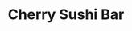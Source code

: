 ---
layout: place
title: Cherry Sushi Bar
permalink: /south-carolina/lake-wylie/cherry-sushi-bar.html
stateAbbr: SC
stateName: South Carolina
cityName: Lake Wylie
seo:
  type: restaurant
  links: https://cherrysushiandhibachi.com/
place_id: ChIJcRsLGnqNVogRto5mQt2f8Ro
photos:
  - name: >-
      places/ChIJcRsLGnqNVogRto5mQt2f8Ro/photos/AeeoHcJVtk3KzwSKzjuXRKfrNeL-wTG-RRejHqEQnM-1nJsApPT0wDi_bg3p4pu8shRmNDSm1S34hsOU6V3-rvW1oGu8nUL9N_PdqIq3mb86flxewiBbf4Qrn0opSbUKs0EKFoUsortBGScDYMUGnh536lfyu7YzefTCgLkFBJhoVpJytbKgkwjyarRcZa0JbSon6v8uToAKwE5gf204hFf9UtWqW3Ix9g9aeOU0-lrJ3Z9tFOLykQSYVZFh6MK-Wx5eSWnZFo6LjN9fhprbR5oxVXaN2LUEdumsWhtVGKl8eFSOMyDSY0wKT94S9075ln9yQSPRcsufMYgaDcvJTsUmRMxUlWMOzZ6BCBDorjpnQYhrJ7PHPKquONvXDP5LHwO1K02ybWAC1tbDPtu1BKrm4mhPNKfaOe54ZO0TV2Y4N11EzcQ
    widthPx: 4800
    heightPx: 2700
    authorAttributions:
      - displayName: roxanne casey
        uri: https://maps.google.com/maps/contrib/105213832403030888316
        photoUri: >-
          https://lh3.googleusercontent.com/a/ACg8ocIGlawRurPCOHRBAI4hCmMFlzcJ9f7y2Q0cXXa1T3uqEYt_Jg=s100-p-k-no-mo
    flagContentUri: >-
      https://www.google.com/local/imagery/report/?cb_client=maps_api_places.places_api&image_key=!1e10!2sCIHM0ogKEICAgICktJSIuwE&hl=en-US
    googleMapsUri: >-
      https://www.google.com/maps/place//data=!3m4!1e2!3m2!1sCIHM0ogKEICAgICktJSIuwE!2e10!4m2!3m1!1s0x88568d7a1a0b1b71:0x1af19fdd42668eb6
  - name: >-
      places/ChIJcRsLGnqNVogRto5mQt2f8Ro/photos/AeeoHcI6tGx5wkk1WseeDQwkBcVopUacbLVzNpwWIvOwATPPtD6iOLaLxfo4DK3HqaLtFo2ym4i7it-LdVpK6EK4gt7G_2sd83eHGewTc4TorM_gIXoo3-N5j7bgrE7ZSK28Lb4x6gXRjlyEYHv82yV8O7Hh15YdvJAn1HvN0J2oxeTuRkPVspCpF00u70J6idf2oAGyP5lDu5C6AoMJRpwIgAj52nzewy5ligePJKLOUYdDmAUFG97zRVNCdGKNIO1k88CktP1K05F4i44NnkYAJzfhj2kSjM7yZ66bsuZ-mThZmuwiGyAQQxQH-xkcKQiiWwQf4al60k2hQca4-ndmrt4v-X5jMZ9uZ5XWhqS58K0pDjsu9nHtoymnKI4r_21stoy7mx57TAhhqSK5XUf8jbL6tiEthjkhHj-SpZ2ia4zjfQ_j-JwCMAjf3hNiPSpA
    widthPx: 2992
    heightPx: 2549
    authorAttributions:
      - displayName: tonya adair
        uri: https://maps.google.com/maps/contrib/105518665682401044817
        photoUri: >-
          https://lh3.googleusercontent.com/a/ACg8ocIEYADzIsoOHIw9UiQO_QLoR3wt9nBfZwXUXrm7p-gEqzuh7Q=s100-p-k-no-mo
    flagContentUri: >-
      https://www.google.com/local/imagery/report/?cb_client=maps_api_places.places_api&image_key=!1e10!2sCIABIhADycKzeiebUWfr0VkAAL_K&hl=en-US
    googleMapsUri: >-
      https://www.google.com/maps/place//data=!3m4!1e2!3m2!1sCIABIhADycKzeiebUWfr0VkAAL_K!2e10!4m2!3m1!1s0x88568d7a1a0b1b71:0x1af19fdd42668eb6
  - name: >-
      places/ChIJcRsLGnqNVogRto5mQt2f8Ro/photos/AeeoHcLhu3g88fZ5xuXtWssoYyJy2OOZZgqKOxDr-os-xWJz0qdMceOIr9WhsyC8yIrbHSzE5Qhgm_gqiviGPE0LaGVCNOh85yDocD9yWzecgOGoTjGdi5tJo1ekMTE7pyaTuRfqe2Uulzo9ob8h8eGmQe3XmAFt_5I_epaDg5dU8QzXs_dntezvEs4Q4twJTXZQMl83cAtKJI_3pk3GMVdiArXF8ClMZKQMq8rmn8FJ57EzCX3dZQ2OLrnlmdgxOQJX_L78DBsPIAPjTgkBWGDZo3XdTT4GRNkFSTZjUwAapeMIDoZiA-GthAdrpdCVtLfCDsn37l1jqJrru93JCcpUK_rdAf6iCHcedZDT0aPQDvKxcbug_UMlpereS5DiILL671ymNrrNdhL7RoLxURy4oNQttzlppFDOlnsnOP4ZUUC_uNH3
    widthPx: 3960
    heightPx: 2786
    authorAttributions:
      - displayName: tonya adair
        uri: https://maps.google.com/maps/contrib/105518665682401044817
        photoUri: >-
          https://lh3.googleusercontent.com/a/ACg8ocIEYADzIsoOHIw9UiQO_QLoR3wt9nBfZwXUXrm7p-gEqzuh7Q=s100-p-k-no-mo
    flagContentUri: >-
      https://www.google.com/local/imagery/report/?cb_client=maps_api_places.places_api&image_key=!1e10!2sCIHM0ogKEICAgID71_62hgE&hl=en-US
    googleMapsUri: >-
      https://www.google.com/maps/place//data=!3m4!1e2!3m2!1sCIHM0ogKEICAgID71_62hgE!2e10!4m2!3m1!1s0x88568d7a1a0b1b71:0x1af19fdd42668eb6
  - name: >-
      places/ChIJcRsLGnqNVogRto5mQt2f8Ro/photos/AeeoHcLeOHOweb62EBCyThLgwRPcg8wtQjyb0rEPxWTVbAyrslq7B9Xflm-6gyNA5AigdDdOh_6tjlHXdRbNnw8x7GmqG3JyXrX4Q9bH3J0PvTOVvILXjM64JPvzRZud1RPmPJiKyP0VUTpZ1gHQP8foLowBaEaIwBpnyfQijEmd4f8SLS41SKciHxv3gdQsbR-d-Ctf9Do6nkht_heHjjXJdvU39cNQhMeHhqBsHeKJmkoK1H8BHQ4dLCvGsnwQc2kF7cR38ddmwdOy7MlUz8othiSie1umWdN2MGnUaHgFovv0N_7oRI6hGyc-hD464INacrqOWfgXVJaOTTWQ1MxJeQUmrED1vEiyAB1eY3cNZvOWJpOsGr1kpYSeZD8DzQMQtLLgFJBsHO8X7JTTtlhlOG5KgVOlXURLBtUHzxS6S4r-5oOs
    widthPx: 4000
    heightPx: 3000
    authorAttributions:
      - displayName: Irina Fridman
        uri: https://maps.google.com/maps/contrib/102874535096661178314
        photoUri: >-
          https://lh3.googleusercontent.com/a-/ALV-UjX7NCdvfRgtvCUc98hO8-WCyJQtHMXNy0t0Lvc6EDoRu8o6iNc9=s100-p-k-no-mo
    flagContentUri: >-
      https://www.google.com/local/imagery/report/?cb_client=maps_api_places.places_api&image_key=!1e10!2sCIHM0ogKEICAgIDRy4fF0wE&hl=en-US
    googleMapsUri: >-
      https://www.google.com/maps/place//data=!3m4!1e2!3m2!1sCIHM0ogKEICAgIDRy4fF0wE!2e10!4m2!3m1!1s0x88568d7a1a0b1b71:0x1af19fdd42668eb6
  - name: >-
      places/ChIJcRsLGnqNVogRto5mQt2f8Ro/photos/AeeoHcKlkefE1iL6xfRcnDbT7TfDH_nemfSuycQDYH1THBMywtrSVzYINncNVPsxocHxQGETpUVYW91bDM9URGVl750mnUU5PED064lj4TUjkGiZ4JiqC2Cw18706DarDCxeRo0cZxHvIDMjXo8bUnjnn65k0Y5jg_sKcVCY_WFD1vcmLaY9GSK4GHTWRPJDDf5oQYgDgnvv__E9OGMTx8Xj5GpmGIj1V0_ctoKuCU0eNNGYRFlS7gBD8bkCTbUpah5uStqEM0E2fLtNDTNHmLuFPDlAYtBT3drqeG1AsH-BUsXfR7WJnLRrLYcjZtQY72GRBooKAoXgDu47XoWjYmnJ3NodUAApWpvlXGDPP2zuIvQmZRqZVkAUhk7muRT03ITv3RmcHQvOyMpUM_M5LiaQGKYC_4RQZ108DWEunQy9FdI5cw
    widthPx: 3969
    heightPx: 2089
    authorAttributions:
      - displayName: tonya adair
        uri: https://maps.google.com/maps/contrib/105518665682401044817
        photoUri: >-
          https://lh3.googleusercontent.com/a/ACg8ocIEYADzIsoOHIw9UiQO_QLoR3wt9nBfZwXUXrm7p-gEqzuh7Q=s100-p-k-no-mo
    flagContentUri: >-
      https://www.google.com/local/imagery/report/?cb_client=maps_api_places.places_api&image_key=!1e10!2sCIHM0ogKEICAgIDjyJiBDg&hl=en-US
    googleMapsUri: >-
      https://www.google.com/maps/place//data=!3m4!1e2!3m2!1sCIHM0ogKEICAgIDjyJiBDg!2e10!4m2!3m1!1s0x88568d7a1a0b1b71:0x1af19fdd42668eb6
  - name: >-
      places/ChIJcRsLGnqNVogRto5mQt2f8Ro/photos/AeeoHcL3CuZD3xOJX1CJ0jjaMzM2TOeN4Bc-w1uwrpU2vtViKAaZScie3O6cUuyo-TWRnRD0_JmSfo6kYI3xkseBUHKp8CWoKAVx-XWe-560xoY5I1GVr1GD2xhitZ8txrZSc2yOcRByGBUknN9L6Cb8MQKRJBCPuuVHqp3c2Tlsi2eD3SAruPCLKuTUBH37YC4Af2_zrJbNuD7Eml2ECh949PnXpfhhhdXJIUH3_-eSibNRk9heaIX2Vf-YnZZjDW9PYyE7MTqgqi292EOJOayGpFeNZBXgdnTLiLFWPfDa0KnySsU563kUtjEo-pV9nQWKC9KhvZRz2AG6-xa4fSZwKHycfynf10laiqRQ74-2G31IyPtiNqHENszE2L4F5vWI4JQCTAcuLMa1pyALAsMuGArUN5A4fTazwzNIwrx3hVEvtw
    widthPx: 2992
    heightPx: 2992
    authorAttributions:
      - displayName: tonya adair
        uri: https://maps.google.com/maps/contrib/105518665682401044817
        photoUri: >-
          https://lh3.googleusercontent.com/a/ACg8ocIEYADzIsoOHIw9UiQO_QLoR3wt9nBfZwXUXrm7p-gEqzuh7Q=s100-p-k-no-mo
    flagContentUri: >-
      https://www.google.com/local/imagery/report/?cb_client=maps_api_places.places_api&image_key=!1e10!2sCIHM0ogKEICAgIDv9YecIA&hl=en-US
    googleMapsUri: >-
      https://www.google.com/maps/place//data=!3m4!1e2!3m2!1sCIHM0ogKEICAgIDv9YecIA!2e10!4m2!3m1!1s0x88568d7a1a0b1b71:0x1af19fdd42668eb6
  - name: >-
      places/ChIJcRsLGnqNVogRto5mQt2f8Ro/photos/AeeoHcKmAWozpE85AdQx9I1dXs5CAgyvipkJaELEn9taq74SNP09woMTgeBcPrmbvwvvTDVT8IhEhZqarxTtDNOk4KTL5ogR8Xp6fY_FoW2L3SmLzoBuTuqKBvj8spP2zuHa_JLh-RuFnSXsNtjrY4m6nLtbFuRJbKhu8HDwvCmC5FrHHf1zcgCpbRF7qWPU7avgskd1lCU3KmVv4jr2Nbleo-UWD-wUHHssX_LXqwghg-wJBAndgl2Tyxu0Yb2OIV3ILOEU-bdUW8sOts2yaB84FePBF6aXM4IMHK0iyJ72pf3NDjMXxxiOUzKrnL7TtptvprL0I-EY7nzOP0KkUk-J2_mFHFcZDWAzRVNaCQj6D-QSm_TGiIM73-52o4HSMra-Dm0Yzs7Q09FurRIjvszH13r3zleR5Z7x-M4UqPzu3mxr-Us
    widthPx: 3264
    heightPx: 2448
    authorAttributions:
      - displayName: Tonya Byerley
        uri: https://maps.google.com/maps/contrib/107235300415142983280
        photoUri: >-
          https://lh3.googleusercontent.com/a/ACg8ocIN2oLyIeiUTW7nrB9pTxWOWJg3LUPGiUzC3zoEvbm0Vgx6lw=s100-p-k-no-mo
    flagContentUri: >-
      https://www.google.com/local/imagery/report/?cb_client=maps_api_places.places_api&image_key=!1e10!2sCIHM0ogKEICAgIDy1MTOmQE&hl=en-US
    googleMapsUri: >-
      https://www.google.com/maps/place//data=!3m4!1e2!3m2!1sCIHM0ogKEICAgIDy1MTOmQE!2e10!4m2!3m1!1s0x88568d7a1a0b1b71:0x1af19fdd42668eb6
  - name: >-
      places/ChIJcRsLGnqNVogRto5mQt2f8Ro/photos/AeeoHcK4pOFee-c0kDejBlEDwejKejmtDGCzq1T_Nojh1Jjcudxhs5lV14diyi3RlUyRLQwXndBXLggvjfuJpjSRoMirs76_8KZtPoVFsXYnV1EO1EPIQWesRVWZMssjHiZBHq9USdBLo_8j-Y1bRC8riWtLZnfcE5sTW-y_e223T_80FWTkPqqjYiWYEBlADTjTTkWMQt8z9w8onqv6dfWSil4PZoKhytK2RR70esRU6cSYatXxrsJfrfqNPt0dAzavQmqPVeSGmAWzndv5gg-h9Hlt-pKs95YeBZteV0qymcKg0bJNFgmll5PtS6ohhp-7LvGDPI7Elz-zKanNNcXizAYuKqSe3GAY9K3jNJD_YKpoio3v9RfVJKkvBU7xWtzBWKh4EczL7-qr6x1L2UcaKfOq0VjpLx7LUvuBA2sg7UYHbyrsF2OKqmLTP9nKfip1
    widthPx: 2992
    heightPx: 1778
    authorAttributions:
      - displayName: tonya adair
        uri: https://maps.google.com/maps/contrib/105518665682401044817
        photoUri: >-
          https://lh3.googleusercontent.com/a/ACg8ocIEYADzIsoOHIw9UiQO_QLoR3wt9nBfZwXUXrm7p-gEqzuh7Q=s100-p-k-no-mo
    flagContentUri: >-
      https://www.google.com/local/imagery/report/?cb_client=maps_api_places.places_api&image_key=!1e10!2sCIABIhADycKzeiebUWfr0WAAAeBP&hl=en-US
    googleMapsUri: >-
      https://www.google.com/maps/place//data=!3m4!1e2!3m2!1sCIABIhADycKzeiebUWfr0WAAAeBP!2e10!4m2!3m1!1s0x88568d7a1a0b1b71:0x1af19fdd42668eb6
  - name: >-
      places/ChIJcRsLGnqNVogRto5mQt2f8Ro/photos/AeeoHcJnp8-vVN7mL5a9slWx6cg7DeTPB2j3nZMFNmsinEwg-ILeeW3PQ3iRmQ7IVWTfCAEhkIGiF28BpT9mvd5aljid0FX22DzHJE0EZiu07aOmrjAVkX8BkfyI5wmU11awxmSMhgxvJvcfvBlFRo1Xf6KmLIMy4jyXu2tAENGXL5W3VqvmEyXkSiV7bVAvGeSqvPwhhWStw2neWQuFBRtzIUTrzVIbwbnGrZuzxsg5TXGwU_LpSXJYIwmPBR7vjPXNspPcnyyjtwUS5whWxmdmSg33_ZXGR0jIh6VdqyQ2DLsYpgOg5E_x-ooOKC56cNh_CyiF-05cFYTr8yYnf1GqhoQi26pTLVI98lBFdwEf_siLW8ANhTFqrIXFzunxnXYJWJ4u7GmDl7uejDbxpbdBOXRMHMzLTKORVeY7eHCxd1ea7mo
    widthPx: 3024
    heightPx: 4032
    authorAttributions:
      - displayName: Timothy Bell
        uri: https://maps.google.com/maps/contrib/110326604530388108171
        photoUri: >-
          https://lh3.googleusercontent.com/a/ACg8ocL2fkeXlOHkB6bOom0FmA0yLXMTjYj09NZMsphUMz-kitRD0A=s100-p-k-no-mo
    flagContentUri: >-
      https://www.google.com/local/imagery/report/?cb_client=maps_api_places.places_api&image_key=!1e10!2sCIHM0ogKEICAgICuqImE1gE&hl=en-US
    googleMapsUri: >-
      https://www.google.com/maps/place//data=!3m4!1e2!3m2!1sCIHM0ogKEICAgICuqImE1gE!2e10!4m2!3m1!1s0x88568d7a1a0b1b71:0x1af19fdd42668eb6
  - name: >-
      places/ChIJcRsLGnqNVogRto5mQt2f8Ro/photos/AeeoHcJUYAMlkwyuykmaytSIhy5z9U5eVOZP_px16jNba2i1FN6d1-Aw2Wy3Z9yYUF-eWDgYiBh_e5YoN31QWm28Us7g8Ne_cTU-6Ubb_vnGgA6T7DchcdJRhYH0XZAmQd9iD0wvKHNje04V4-U6fDSaLscmQocWwErgbBJdcdp5phxRh0xCVpHK105UjYRYxNznO7ecJn4nde-YvijpDP5I-fK6qXq60wua5ZK7lFb2GEU7exSWvb8oTVs0yamz964eYF1ATJ1mBj_eqgUWZolfJVYIPyP1RO_mZZVAlgz4e3kPezBwQeuTXb4JPFCCLPrcxsDJCPTPISHmrt-NeWwkoM6fVcYpdyhUZjde8GXiIvdp9Fe940MY32B1JPgZoo1iPBkZ_LJIc-S7b3kbt6h1mJDoupzgdaVgmwSHJONcq8_SWf_G2WgSR8poF2r_Qp8r
    widthPx: 3000
    heightPx: 4000
    authorAttributions:
      - displayName: Mark Miller
        uri: https://maps.google.com/maps/contrib/105218042705049736696
        photoUri: >-
          https://lh3.googleusercontent.com/a/ACg8ocK7bsqxHzTX0FfJmdoO8RuBTnAK5xjLPIKsUDrcOZXkZFc9l8IG=s100-p-k-no-mo
    flagContentUri: >-
      https://www.google.com/local/imagery/report/?cb_client=maps_api_places.places_api&image_key=!1e10!2sCIABIhADyddmqRKB_mexJsUADQBo&hl=en-US
    googleMapsUri: >-
      https://www.google.com/maps/place//data=!3m4!1e2!3m2!1sCIABIhADyddmqRKB_mexJsUADQBo!2e10!4m2!3m1!1s0x88568d7a1a0b1b71:0x1af19fdd42668eb6
address: 4034 Charlotte Hwy, Lake Wylie, SC 29710, USA
street: 4034 Charlotte Hwy
city: Lake Wylie
state: SC
zip: '29710'
country: USA
neighborhood: null
latitude: '35.109099'
longitude: '-81.040527'
accessibility_options:
  wheelchairAccessibleParking: true
  wheelchairAccessibleEntrance: true
  wheelchairAccessibleRestroom: true
  wheelchairAccessibleSeating: true
business_status: OPERATIONAL
name: Cherry Sushi Bar
google_maps_links:
  directionsUri: >-
    https://www.google.com/maps/dir//''/data=!4m7!4m6!1m1!4e2!1m2!1m1!1s0x88568d7a1a0b1b71:0x1af19fdd42668eb6!3e0
  placeUri: https://maps.google.com/?cid=1941508687024000694
  writeAReviewUri: >-
    https://www.google.com/maps/place//data=!4m3!3m2!1s0x88568d7a1a0b1b71:0x1af19fdd42668eb6!12e1
  reviewsUri: >-
    https://www.google.com/maps/place//data=!4m4!3m3!1s0x88568d7a1a0b1b71:0x1af19fdd42668eb6!9m1!1b1
  photosUri: >-
    https://www.google.com/maps/place//data=!4m3!3m2!1s0x88568d7a1a0b1b71:0x1af19fdd42668eb6!10e5
primary_type: Japanese Restaurant
opening_hours:
  regular: null
  current: null
secondary_opening_hours:
  regular:
    weekdayDescriptions: null
    type: null
  current:
    weekdayDescriptions: null
    type: null
phone: (803) 831-9594
price_level: PRICE_LEVEL_MODERATE
price_range: $10 &ndash; $20
rating: '4.2'
rating_count: 0
website: https://cherrysushiandhibachi.com/
description: >-
  Experience Cherry Sushi Bar in Lake Wylie, SC$$$Cherry Sushi Bar in Lake
  Wylie, SC, delivers a refreshing take on Japanese cuisine with fresh sushi and
  scenic lake views in a laid-back environment. This spot highlights a variety
  of expertly crafted rolls and dishes, making it ideal for casual meals or
  relaxed gatherings. Accessibility features like wheelchair-friendly seating
  and entrances add to the welcoming vibe, ensuring everyone can enjoy the
  experience. Patrons appreciate the moderate pricing and thoughtful menu
  options, including vegetarian choices, that cater to diverse tastes in this
  hidden gem of a sushi restaurant.
generative_summary: >-
  Experience Cherry Sushi Bar in Lake Wylie, SC$$$Cherry Sushi Bar in Lake
  Wylie, SC, delivers a refreshing take on Japanese cuisine with fresh sushi and
  scenic lake views in a laid-back environment. This spot highlights a variety
  of expertly crafted rolls and dishes, making it ideal for casual meals or
  relaxed gatherings. Accessibility features like wheelchair-friendly seating
  and entrances add to the welcoming vibe, ensuring everyone can enjoy the
  experience. Patrons appreciate the moderate pricing and thoughtful menu
  options, including vegetarian choices, that cater to diverse tastes in this
  hidden gem of a sushi restaurant.
generative_disclosure: Summarized by AI using the Grok-3-Mini model.
reviews:
  - name: >-
      places/ChIJcRsLGnqNVogRto5mQt2f8Ro/reviews/ChdDSUhNMG9nS0VJQ0FnTUNBcy12b3FRRRAB
    relativePublishTimeDescription: 2 months ago
    rating: 5
    text:
      text: >-
        Cherry Sushi Bar is a true hidden gem in Lake Wylie! Fresh, beautifully
        crafted sushi, a cozy atmosphere, and friendly service make this spot a
        must-visit. The quality and flavors rival big-city sushi bars—definitely
        a local favorite!
      languageCode: en
    originalText:
      text: >-
        Cherry Sushi Bar is a true hidden gem in Lake Wylie! Fresh, beautifully
        crafted sushi, a cozy atmosphere, and friendly service make this spot a
        must-visit. The quality and flavors rival big-city sushi bars—definitely
        a local favorite!
      languageCode: en
    authorAttribution:
      displayName: Gantt Woodin
      uri: https://www.google.com/maps/contrib/104056629445257383810/reviews
      photoUri: >-
        https://lh3.googleusercontent.com/a-/ALV-UjW8cOwZyVlps6ZCe0qb6KA8yvNNDJplaajuUB6ZdD0Fh3YF-jY=s128-c0x00000000-cc-rp-mo-ba3
    publishTime: '2025-02-04T04:18:44.259438Z'
    flagContentUri: >-
      https://www.google.com/local/review/rap/report?postId=ChdDSUhNMG9nS0VJQ0FnTUNBcy12b3FRRRAB&d=17924085&t=1
    googleMapsUri: >-
      https://www.google.com/maps/reviews/data=!4m6!14m5!1m4!2m3!1sChdDSUhNMG9nS0VJQ0FnTUNBcy12b3FRRRAB!2m1!1s0x88568d7a1a0b1b71:0x1af19fdd42668eb6
  - name: >-
      places/ChIJcRsLGnqNVogRto5mQt2f8Ro/reviews/ChdDSUhNMG9nS0VJQ0FnSUNmbVk2Vnd3RRAB
    relativePublishTimeDescription: 3 months ago
    rating: 5
    text:
      text: >-
        Love that sushi is 30% off on Mondays. Great special!


        Food is always good when we come here. Portions are fair and the sushi
        rolls are big. 🙌🏼


        Pictured: Chicken Hibachi, Rainbow Roll & Lake Wylie Roll
      languageCode: en
    originalText:
      text: >-
        Love that sushi is 30% off on Mondays. Great special!


        Food is always good when we come here. Portions are fair and the sushi
        rolls are big. 🙌🏼


        Pictured: Chicken Hibachi, Rainbow Roll & Lake Wylie Roll
      languageCode: en
    authorAttribution:
      displayName: R Diana
      uri: https://www.google.com/maps/contrib/105964507657001268512/reviews
      photoUri: >-
        https://lh3.googleusercontent.com/a/ACg8ocIXLgriuzJD133f6NxH_TDkTdb0Cg7Ywjn6rxylysY6c8mLjQ=s128-c0x00000000-cc-rp-mo-ba4
    publishTime: '2024-12-30T14:39:19.627433Z'
    flagContentUri: >-
      https://www.google.com/local/review/rap/report?postId=ChdDSUhNMG9nS0VJQ0FnSUNmbVk2Vnd3RRAB&d=17924085&t=1
    googleMapsUri: >-
      https://www.google.com/maps/reviews/data=!4m6!14m5!1m4!2m3!1sChdDSUhNMG9nS0VJQ0FnSUNmbVk2Vnd3RRAB!2m1!1s0x88568d7a1a0b1b71:0x1af19fdd42668eb6
  - name: >-
      places/ChIJcRsLGnqNVogRto5mQt2f8Ro/reviews/ChZDSUhNMG9nS0VJQ0FnSUNYMjlUWWZREAE
    relativePublishTimeDescription: 5 months ago
    rating: 3
    text:
      text: >-
        Came in for my 2 yr anniversary, sat outside  initially and began
        getting swarmed by bees, flies, and wasps due to the table next to us
        being covered in the prior guests food. Had to move indoors and received
        the food after a while, which was not.. the best. My fiancé ordered the
        Dragon and Phoenix that was slimy, my Hot Pepper Chicken was not the
        best. Waited for our waiter and eventually just approached the hostess
        stand (that had 6-7 employees standing around talking the entire time)
        and was told his veggies and shrimp was supposed to be slimy… Probably
        will never go here again. Music was nice and the restaurant was cute,
        but the service was bad and the food was lackluster.
      languageCode: en
    originalText:
      text: >-
        Came in for my 2 yr anniversary, sat outside  initially and began
        getting swarmed by bees, flies, and wasps due to the table next to us
        being covered in the prior guests food. Had to move indoors and received
        the food after a while, which was not.. the best. My fiancé ordered the
        Dragon and Phoenix that was slimy, my Hot Pepper Chicken was not the
        best. Waited for our waiter and eventually just approached the hostess
        stand (that had 6-7 employees standing around talking the entire time)
        and was told his veggies and shrimp was supposed to be slimy… Probably
        will never go here again. Music was nice and the restaurant was cute,
        but the service was bad and the food was lackluster.
      languageCode: en
    authorAttribution:
      displayName: Kiki Jones
      uri: https://www.google.com/maps/contrib/103742109844225709512/reviews
      photoUri: >-
        https://lh3.googleusercontent.com/a/ACg8ocJdT3KEeb1E_bNgAYF0EwUr-sKbGZ9bWI06Ft2RmnnvEh4XJQ=s128-c0x00000000-cc-rp-mo
    publishTime: '2024-10-20T21:17:02.847610Z'
    flagContentUri: >-
      https://www.google.com/local/review/rap/report?postId=ChZDSUhNMG9nS0VJQ0FnSUNYMjlUWWZREAE&d=17924085&t=1
    googleMapsUri: >-
      https://www.google.com/maps/reviews/data=!4m6!14m5!1m4!2m3!1sChZDSUhNMG9nS0VJQ0FnSUNYMjlUWWZREAE!2m1!1s0x88568d7a1a0b1b71:0x1af19fdd42668eb6
  - name: >-
      places/ChIJcRsLGnqNVogRto5mQt2f8Ro/reviews/ChRDSUhNMG9nS0VJQ0FnSUM3OU1BWhAB
    relativePublishTimeDescription: 8 months ago
    rating: 5
    text:
      text: >-
        Tried this restaurant for the first time for dinner and we'll definitely
        be back. We enjoy Scallops and Lobster, Shrimp Fried Rice, and Sesame
        Chicken. Taste, Portions, and Service were all worth 5+stars! AMAZING!
        See you again soon! Monday night they have a special on sushi the next
        Monday I go I'll definitely try the sushi.
      languageCode: en
    originalText:
      text: >-
        Tried this restaurant for the first time for dinner and we'll definitely
        be back. We enjoy Scallops and Lobster, Shrimp Fried Rice, and Sesame
        Chicken. Taste, Portions, and Service were all worth 5+stars! AMAZING!
        See you again soon! Monday night they have a special on sushi the next
        Monday I go I'll definitely try the sushi.
      languageCode: en
    authorAttribution:
      displayName: Erica
      uri: https://www.google.com/maps/contrib/118141832148004109334/reviews
      photoUri: >-
        https://lh3.googleusercontent.com/a-/ALV-UjW57jHqVhIafNRlgjmmcG0iBWNdaWrqGQ5bOsof7jVTQL6Mk1IT=s128-c0x00000000-cc-rp-mo-ba3
    publishTime: '2024-08-13T03:06:13.589213Z'
    flagContentUri: >-
      https://www.google.com/local/review/rap/report?postId=ChRDSUhNMG9nS0VJQ0FnSUM3OU1BWhAB&d=17924085&t=1
    googleMapsUri: >-
      https://www.google.com/maps/reviews/data=!4m6!14m5!1m4!2m3!1sChRDSUhNMG9nS0VJQ0FnSUM3OU1BWhAB!2m1!1s0x88568d7a1a0b1b71:0x1af19fdd42668eb6
  - name: >-
      places/ChIJcRsLGnqNVogRto5mQt2f8Ro/reviews/ChdDSUhNMG9nS0VJQ0FnSURIMFpQLWtBRRAB
    relativePublishTimeDescription: 6 months ago
    rating: 4
    text:
      text: >-
        We came here on a Friday night. We had a reservation for a grill side
        table and I highly recommend this because it got quite busy while we
        dined. I thought the service was good, and the chef was entertaining.
        The restaurant is kind of small so it can get loud. The food itself was
        quite average.
      languageCode: en
    originalText:
      text: >-
        We came here on a Friday night. We had a reservation for a grill side
        table and I highly recommend this because it got quite busy while we
        dined. I thought the service was good, and the chef was entertaining.
        The restaurant is kind of small so it can get loud. The food itself was
        quite average.
      languageCode: en
    authorAttribution:
      displayName: Ben McGuire
      uri: https://www.google.com/maps/contrib/105565847604531247337/reviews
      photoUri: >-
        https://lh3.googleusercontent.com/a-/ALV-UjU_K61Hdw-PqgEcbGdZAU1lPOB2OEfDMqCmCase6AKXvyB4V7Zj=s128-c0x00000000-cc-rp-mo-ba5
    publishTime: '2024-09-17T05:19:22.787798Z'
    flagContentUri: >-
      https://www.google.com/local/review/rap/report?postId=ChdDSUhNMG9nS0VJQ0FnSURIMFpQLWtBRRAB&d=17924085&t=1
    googleMapsUri: >-
      https://www.google.com/maps/reviews/data=!4m6!14m5!1m4!2m3!1sChdDSUhNMG9nS0VJQ0FnSURIMFpQLWtBRRAB!2m1!1s0x88568d7a1a0b1b71:0x1af19fdd42668eb6
review_summary: >-
  Visitor Feedback on This Local Sushi Favorite$$$Folks exploring sushi spots
  near Lake Wylie often praise the fresh rolls and generous portions, with
  specials like Monday discounts adding extra appeal for budget-friendly dining.
  Many highlight the tasty hibachi and Japanese fare, along with solid service
  that keeps the atmosphere lively and enjoyable. While one or two mentions
  noted occasional slowdowns or inconsistencies, the overall consensus leans
  toward positive experiences with flavorful dishes and a cozy setting. It's a
  go-to choice for those seeking top-rated sushi, where the value and variety
  make it worth trying for anyone craving authentic Japanese flavors in a
  relaxed spot.
review_disclosure: Summarized by AI using the Grok-3-Mini model.
parking_options:
  freeParkingLot: true
  freeStreetParking: true
  paidStreetParking: false
  valetParking: false
payment_options:
  acceptsCreditCards: true
  acceptsDebitCards: true
  acceptsCashOnly: false
  acceptsNfc: true
allow_dogs: null
curbside_pickup: null
delivery: true
dine_in: true
good_for_children: true
good_for_groups: true
good_for_sports: false
live_music: false
menu_for_children: true
outdoor_seating: true
reservable: true
restroom: true
serves_beer: true
serves_breakfast: false
serves_brunch: false
serves_cocktails: true
serves_coffee: true
serves_dinner: true
serves_dessert: true
serves_lunch: true
serves_vegetarian_food: true
serves_wine: true
takeout: true
update_category: pro
places_description: null

---